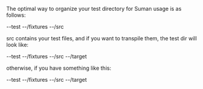 The optimal way to organize your test directory for Suman usage is as follows:


--test
--/fixtures
--/src


src contains your test files, and if you want to transpile them, the test dir will look like:


--test
--/fixtures
--/src
--/target


otherwise, if you have something like this:

--test
--/fixtures
--/src
--/target